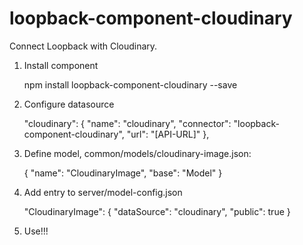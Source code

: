 loopback-component-cloudinary
==============================

Connect Loopback with Cloudinary.

1. Install component

    npm install loopback-component-cloudinary --save

2. Configure datasource

    "cloudinary": {
        "name": "cloudinary",
        "connector": "loopback-component-cloudinary",
        "url": "[API-URL]"
      },

3. Define model, common/models/cloudinary-image.json:

    {
        "name": "CloudinaryImage",
        "base": "Model"
    }

4. Add entry to server/model-config.json

    "CloudinaryImage": {
        "dataSource": "cloudinary",
        "public": true
    }

5. Use!!!
